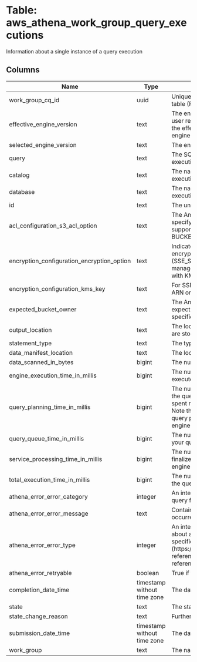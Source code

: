 
# Table: aws_athena_work_group_query_executions
Information about a single instance of a query execution
## Columns
| Name        | Type           | Description  |
| ------------- | ------------- | -----  |
|work_group_cq_id|uuid|Unique CloudQuery ID of aws_athena_work_groups table (FK)|
|effective_engine_version|text|The engine version on which the query runs If the user requests a valid engine version other than Auto, the effective engine version is the same as the engine version that the user requested|
|selected_engine_version|text|The engine version requested by the user|
|query|text|The SQL query statements which the query execution ran|
|catalog|text|The name of the data catalog used in the query execution|
|database|text|The name of the database used in the query execution|
|id|text|The unique identifier for each query execution|
|acl_configuration_s3_acl_option|text|The Amazon S3 canned ACL that Athena should specify when storing query results Currently the only supported canned ACL is BUCKET_OWNER_FULL_CONTROL|
|encryption_configuration_encryption_option|text|Indicates whether Amazon S3 server-side encryption with Amazon S3-managed keys (SSE_S3), server-side encryption with KMS-managed keys (SSE_KMS), or client-side encryption with KMS-managed keys (CSE_KMS) is used|
|encryption_configuration_kms_key|text|For SSE_KMS and CSE_KMS, this is the KMS key ARN or ID|
|expected_bucket_owner|text|The Amazon Web Services account ID that you expect to be the owner of the Amazon S3 bucket specified by ResultConfiguration$OutputLocation|
|output_location|text|The location in Amazon S3 where your query results are stored, such as s3://path/to/query/bucket/|
|statement_type|text|The type of query statement that was run|
|data_manifest_location|text|The location and file name of a data manifest file|
|data_scanned_in_bytes|bigint|The number of bytes in the data that was queried|
|engine_execution_time_in_millis|bigint|The number of milliseconds that the query took to execute|
|query_planning_time_in_millis|bigint|The number of milliseconds that Athena took to plan the query processing flow This includes the time spent retrieving table partitions from the data source Note that because the query engine performs the query planning, query planning time is a subset of engine processing time|
|query_queue_time_in_millis|bigint|The number of milliseconds that the query was in your query queue waiting for resources|
|service_processing_time_in_millis|bigint|The number of milliseconds that Athena took to finalize and publish the query results after the query engine finished running the query|
|total_execution_time_in_millis|bigint|The number of milliseconds that Athena took to run the query|
|athena_error_error_category|integer|An integer value that specifies the category of a query failure error|
|athena_error_error_message|text|Contains a short description of the error that occurred|
|athena_error_error_type|integer|An integer value that provides specific information about an Athena query error For the meaning of specific values, see the Error Type Reference (https://docsawsamazoncom/athena/latest/ug/error-referencehtml#error-reference-error-type-reference) in the Amazon Athena User Guide|
|athena_error_retryable|boolean|True if the query might succeed if resubmitted|
|completion_date_time|timestamp without time zone|The date and time that the query completed|
|state|text|The state of query execution|
|state_change_reason|text|Further detail about the status of the query|
|submission_date_time|timestamp without time zone|The date and time that the query was submitted|
|work_group|text|The name of the workgroup in which the query ran|
